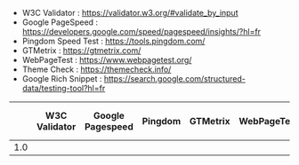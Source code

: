 * W3C Validator : https://validator.w3.org/#validate_by_input
* Google PageSpeed : https://developers.google.com/speed/pagespeed/insights/?hl=fr
* Pingdom Speed Test : https://tools.pingdom.com/
* GTMetrix : https://gtmetrix.com/
* WebPageTest : https://www.webpagetest.org/
* Theme Check : https://themecheck.info/
* Google Rich Snippet : https://search.google.com/structured-data/testing-tool?hl=fr

|     | W3C Validator | Google Pagespeed | Pingdom | GTMetrix | WebPageTest | ThemeCheck | Google Rich Snippet |
|-----|---------------|------------------|---------|----------|-------------|------------|---------------------|
| 1.0 |               |                  |         |          |             |            |                     |


